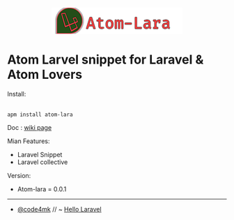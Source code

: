 <p align="center" ><img src="images/atom-lara.png"></p>

# Atom Larvel snippet for Laravel & Atom Lovers

Install:
```ssh

apm install atom-lara
```

Doc : [wiki page](https://github.com/code4mk/atom-axios/wiki)

Mian Features:

  - Laravel Snippet
  - Laravel collective

Version:

  - Atom-lara = 0.0.1

---
* [@code4mk](https://twitter.com/code4mk) // ~  [Hello Laravel](https://twitter.com/hellolaravelbd)
